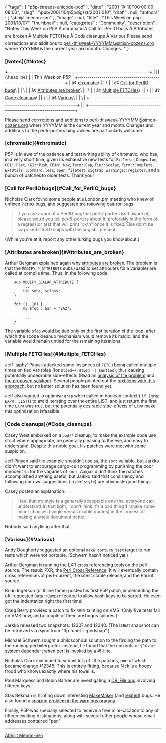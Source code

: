 {
   "tags" : [
      "p5p-threads-unicode-pod"
   ],
   "date" : "2001-10-10T00:00:00-08:00",
   "slug" : "/pub/2001/10/p5pdigest/20011010",
   "draft" : null,
   "authors" : [
      "abhijit-menon-sen"
   ],
   "image" : null,
   "title" : "This Week on p5p 2001/10/07",
   "thumbnail" : null,
   "categories" : "Community",
   "description" : "Notes This Week on P5P Â chromatic Â Call for PerlIO bugs Â Attributes are broken Â Multiple FETCHes Â Code cleanups Â Various Please send corrections and additions to perl-thisweek-YYYYMM@simon-cozens.org where YYYYMM is the current year and month. Changes..."
}





### [Notes]{#Notes}

+-----------------------------------------------------------------------+
| []{.headline}                                                         |
| This Week on P5P                                                      |
+-----------------------------------------------------------------------+
| â¢ [chromatic](#chromatic)\                                            |
| \                                                                     |
| â¢ [Call for PerlIO bugs](#Call_for_PerlIO_bugs)\                      |
| \                                                                     |
| â¢ [Attributes are broken](#Attributes_are_broken)\                    |
| \                                                                     |
| â¢ [Multiple FETCHes](#Multiple_FETCHes)\                              |
| \                                                                     |
| â¢ [Code cleanups](#Code_cleanups)\                                    |
| \                                                                     |
| â¢ [Various](#Various)\                                                |
| \                                                                     |
+-----------------------------------------------------------------------+
|                                                                       |
+-----------------------------------------------------------------------+

Please send corrections and additions to
perl-thisweek-YYYYMM@simon-cozens.org where YYYYMM is the current year
and month. Changes and additions to the perl5-porters biographies are
particularly welcome.

### [chromatic]{#chromatic}

P5P is in awe of the patience and test writing ability of chromatic, who
has, in a very short time, given us exhaustive new tests for `B::Terse`,
`Dumpvalue`, `CGI::Fast`, `CGI::Push`, `CPAN::Nox`, `Term::Cap`,
`Tie::Scalar`, `Term::Complete`, `ExtUtils::Command`, `less`, `open`,
`filetest`, `sigtrap`, `warnings::register`, and a bunch of patches to
older tests. Thank you!

### [Call for PerlIO bugs]{#Call_for_PerlIO_bugs}

Nicholas Clark found some people at a London.pm meeting who knew of
unfixed PerlIO bugs, and suggested the following call-for-bugs:

> If you are aware of a PerlIO bug that perl5-porters isn't aware of,
> please would you tell perl5-porters about it, preferably in the form
> of a regression test that will print "ok\\n" once it is fixed. Else
> don't be surprised if 5.8.0 ships with the bug still present.

(While you're at it, report any other lurking bugs you know about.)

### [Attributes are broken]{#Attributes_are_broken}

Arthur Bergman explained again why [attributes are
broken](http://www.xray.mpe.mpg.de/mailing-lists/perl5-porters/2001-10/msg00051.html).
The problem is that the `MODIFY_*_ATTRIBUTE` subs (used to set
attributes for a variable) are called at compile time. Thus, in the
following code:

        sub MODIFY_SCALAR_ATTRIBUTE {
            ...
            tie $obj, $class;
        }

        for (1..10) {
            my $foo : bar = "BAZ";

            ...
        }

The variable `$foo` would be tied only on the first iteration of the
loop, after which the scope cleanup mechanism would remove its magic,
and the variable would remain untied for the remaining iterations.

### [Multiple FETCHes]{#Multiple_FETCHes}

Jeff 'japhy' Pinyan attacked some instances of `FETCH` being called
multiple times on tied variables (for `$tied++`, `$tied || $untied`),
thus causing potentially undesirable side-effects (Read an [analysis of
the
problem](http://www.xray.mpe.mpg.de/mailing-lists/perl5-porters/2001-10/msg00070.html)
and [the proposed
solution](http://www.xray.mpe.mpg.de/mailing-lists/perl5-porters/2001-10/msg00178.html)).
Several people pointed out the [problems with this
approach](http://www.xray.mpe.mpg.de/mailing-lists/perl5-porters/2001-10/msg00190.html),
but no better solution has been found yet.

Jeff also wanted to optimise `grep` when called in boolean context (
`if (grep EXPR, LIST)`) to avoid iterating over the entire LIST, and
just return the first time `EXPR` was true, but the [potentially
desirable
side-effects](http://www.xray.mpe.mpg.de/mailing-lists/perl5-porters/2001-10/msg00129.html)
of `EXPR` make this optimisation infeasible.

### [Code cleanups]{#Code_cleanups}

Casey West embarked on a `pod/*` cleanup, to make the example code use
strict where appropriate, be generally pleasing to the eye, and easy to
understand. Despite this noble goal, his patches were met with some
suspicion.

Jeff Pinyan said the example shouldn't use `$a`, the `sort` variable,
but Jarkko didn't want to encourage cargo-cult programming by punishing
the poor innocent `$a` for the vagaries of `sort`. Abigail didn't think
the patches accomplished anything useful, but Jarkko said that
consistency and following our own suggestions (in `perlstyle`) are
obviously good things.

Casey posted an explanation:

> I feel that my style is a generally acceptable one that everyone can
> understand. In that light, I don't think it's a bad thing if I make
> some minor changes (single versus double quotes) in the process of
> making a whole document better.

Nobody said anything after that.

### [Various]{#Various}

Andy Dougherty suggested an optional `make torture_test` target to run
tests which were not portable. (Schwern hasn't noticed yet.)

Arthur Bergman is running the LXR cross referencing tools on the perl
source. The result: PXR, the [Perl Cross
Reference](http://pxr.perl.org/source/). It will eventually contain
cross references of perl-current, the latest stable release, and the
Parrot source.

Brian Ingerson (of Inline fame) posted his first P5P patch, implementing
the oft-requested `Data::Dumper` feature to allow hash keys to be
sorted. He even got the indentation right the first time!

Craig Berry provided a patch to fix `%ENV` tainting on VMS. (Only five
tests fail on VMS now, and a couple of them are bogus failures.)

Jarkko released two snapshots: 12307 and 12340. (The latest snapshot can
be retrieved via rsync from "ftp.funet.fi::perlsnap".)

Michael Schwern sought a philosophical solution to the finding the path
to the running perl interpreter. Instead, he found that the contents of
`$^X` are system dependent when perl is invoked by a \#!-line.

Nicholas Clark continued to submit lots of little patches, one of which
became change \#12345. This is entirely fitting, because Nick is a hoopy
frood who knows exactly where his towel is.

Paul Marquess and Robin Barker are investigating a [DB\_File
bug](http://www.xray.mpe.mpg.de/mailing-lists/perl5-porters/2001-10/msg00104.html)
involving filtered keys.

Stas Bekman is hunting down interesting
[MakeMaker](http://www.xray.mpe.mpg.de/mailing-lists/perl5-porters/2001-10/msg00257.html)
(and
[related](http://www.xray.mpe.mpg.de/mailing-lists/perl5-porters/2001-10/msg00352.html))
bugs. He also found a [scoping problem in the warnings
pragma](http://www.xray.mpe.mpg.de/mailing-lists/perl5-porters/2001-10/msg00209.html).

Finally, P5P was specially selected to receive a free mini-vacation to
any of fifteen exciting destinations, along with several other people
whose email addresses contained "per."

------------------------------------------------------------------------

[Abhijit Menon-Sen](mailto:ams@wiw.org)


